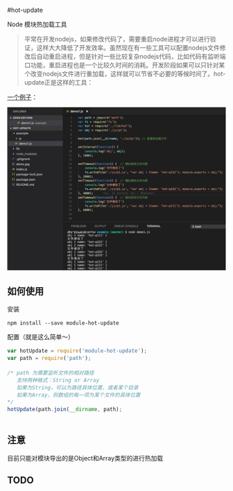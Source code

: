 #hot-update

Node 模块热加载工具

> 平常在开发nodejs，如果修改代码了，需要重启node进程才可以进行验证，这样大大降低了开发效率。虽然现在有一些工具可以配置nodejs文件修改后自动重启进程，但是针对一些比较复杂nodejs代码，比如代码有监听端口功能，重启进程也是一个比较久时间的消耗。开发阶段如果可以只针对某个改变nodejs文件进行重加载，这样就可以节省不必要的等候时间了。hot-update正是这样的工具：

[一个例子](https://github.com/canfoo/hot-update/blob/master/example/demo1.js)：

<img src="./demo.jpg" style="width: 600px">



## 如何使用

安装

```
npm install --save module-hot-update
```

配置（就是这么简单～）

```javascript
var hotUpdate = require('module-hot-update');
var path = require('path');

/* path 为需要监听文件的相对路径
   支持两种格式：String or Array
   如果为String，可以为路径具体位置，或者某个目录
   如果为Array，则数组的每一项为某个文件的具体位置
*/
hotUpdate(path.join(__dirname, path); 
          
```



## 注意



目前只能对模块导出的是Object和Array类型的进行热加载

## TODO

